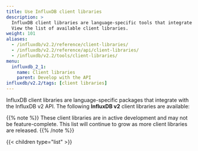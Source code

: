 ```yaml
---
title: Use InfluxDB client libraries
description: >
  InfluxDB client libraries are language-specific tools that integrate with the InfluxDB v2 API.
  View the list of available client libraries.
weight: 101
aliases:
  - /influxdb/v2.2/reference/client-libraries/
  - /influxdb/v2.2/reference/api/client-libraries/
  - /influxdb/v2.2/tools/client-libraries/
menu:
  influxdb_2_1:
    name: Client libraries
    parent: Develop with the API
influxdb/v2.2/tags: [client libraries]
---
```


InfluxDB client libraries are language-specific packages that integrate with the InfluxDB v2 API.
The following **InfluxDB v2** client libraries are available:

{{% note %}}
These client libraries are in active development and may not be feature-complete.
This list will continue to grow as more client libraries are released.
{{% /note %}}

{{< children type="list" >}}
